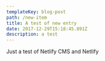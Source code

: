 ```yaml
---
templateKey: blog-post
path: /new-item
title: A test of new entry
date: 2017-12-29T15:18:45.891Z
description: a test
---
```

Just a test of Netlify CMS and Netlify
